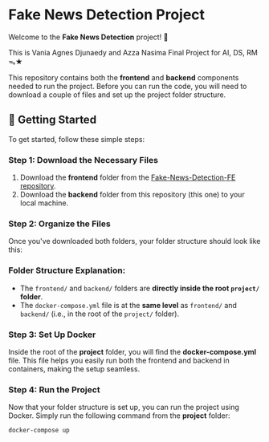 # Fake News Detection Project

Welcome to the **Fake News Detection** project! 🎉

This is Vania Agnes Djunaedy and Azza Nasima Final Project for AI, DS, RM ᯓ★

This repository contains both the **frontend** and **backend** components needed to run the project. Before you can run the code, you will need to download a couple of files and set up the project folder structure.

## 🚀 Getting Started

To get started, follow these simple steps:

### Step 1: Download the Necessary Files

1. Download the **frontend** folder from the [Fake-News-Detection-FE repository](https://github.com/azzansm/Fake-News-Detection-FE).
2. Download the **backend** folder from this repository (this one) to your local machine.

### Step 2: Organize the Files

Once you've downloaded both folders, your folder structure should look like this:


### Folder Structure Explanation:
- The `frontend/` and `backend/` folders are **directly inside the root `project/` folder**.
- The `docker-compose.yml` file is at the **same level** as `frontend/` and `backend/` (i.e., in the root of the `project/` folder).

### Step 3: Set Up Docker

Inside the root of the **project** folder, you will find the **docker-compose.yml** file. This file helps you easily run both the frontend and backend in containers, making the setup seamless.

### Step 4: Run the Project

Now that your folder structure is set up, you can run the project using Docker. Simply run the following command from the **project** folder:

```bash
docker-compose up


